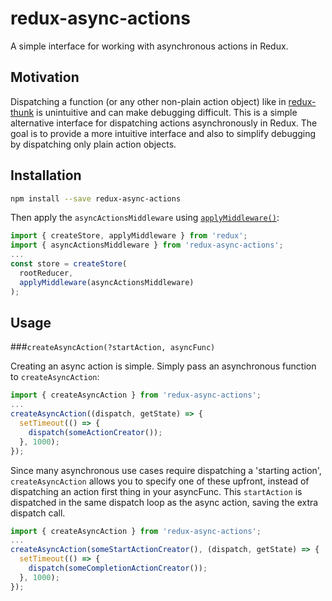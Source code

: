 # redux-async-actions

A simple interface for working with asynchronous actions in Redux.

## Motivation
Dispatching a function (or any other non-plain action object) like in [redux-thunk](https://github.com/gaearon/redux-thunk) is unintuitive and can make debugging difficult. This is a simple alternative interface for dispatching actions asynchronously in Redux. The goal is to provide a more intuitive interface and also to simplify debugging by dispatching only plain action objects.

## Installation

```bash
npm install --save redux-async-actions
```

Then apply the `asyncActionsMiddleware` using [`applyMiddleware()`](http://redux.js.org/docs/api/applyMiddleware.html):
```js
import { createStore, applyMiddleware } from 'redux';
import { asyncActionsMiddleware } from 'redux-async-actions';
...
const store = createStore(
  rootReducer,
  applyMiddleware(asyncActionsMiddleware)
);

```

## Usage

###`createAsyncAction(?startAction, asyncFunc)`

Creating an async action is simple. Simply pass an asynchronous function to `createAsyncAction`:
```js
import { createAsyncAction } from 'redux-async-actions';
...
createAsyncAction((dispatch, getState) => {
  setTimeout(() => {
    dispatch(someActionCreator());
  }, 1000);
});
```

Since many asynchronous use cases require dispatching a 'starting action', `createAsyncAction` allows you to specify one of these upfront, instead of dispatching an action first thing in your asyncFunc. This `startAction` is dispatched in the same dispatch loop as the async action, saving the extra dispatch call.
```js
import { createAsyncAction } from 'redux-async-actions';
...
createAsyncAction(someStartActionCreator(), (dispatch, getState) => {
  setTimeout(() => {
    dispatch(someCompletionActionCreator());
  }, 1000);
});
```

